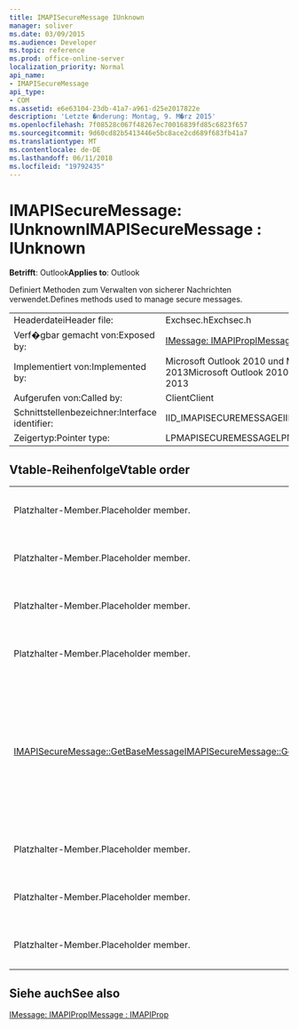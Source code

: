 ```yaml
---
title: IMAPISecureMessage IUnknown
manager: soliver
ms.date: 03/09/2015
ms.audience: Developer
ms.topic: reference
ms.prod: office-online-server
localization_priority: Normal
api_name:
- IMAPISecureMessage
api_type:
- COM
ms.assetid: e6e63104-23db-41a7-a961-d25e2017822e
description: 'Letzte �nderung: Montag, 9. M�rz 2015'
ms.openlocfilehash: 7f08528c067f48267ec70016839fd85c6823f657
ms.sourcegitcommit: 9d60cd82b5413446e5bc8ace2cd689f683fb41a7
ms.translationtype: MT
ms.contentlocale: de-DE
ms.lasthandoff: 06/11/2018
ms.locfileid: "19792435"
---
```

# <a name="imapisecuremessage--iunknown"></a><span data-ttu-id="f6ad7-103">IMAPISecureMessage: IUnknown</span><span class="sxs-lookup"><span data-stu-id="f6ad7-103">IMAPISecureMessage : IUnknown</span></span>

  
  
<span data-ttu-id="f6ad7-104">**Betrifft**: Outlook</span><span class="sxs-lookup"><span data-stu-id="f6ad7-104">**Applies to**: Outlook</span></span> 
  
<span data-ttu-id="f6ad7-105">Definiert Methoden zum Verwalten von sicherer Nachrichten verwendet.</span><span class="sxs-lookup"><span data-stu-id="f6ad7-105">Defines methods used to manage secure messages.</span></span>
  
|||
|:-----|:-----|
|<span data-ttu-id="f6ad7-106">Headerdatei</span><span class="sxs-lookup"><span data-stu-id="f6ad7-106">Header file:</span></span>  <br/> |<span data-ttu-id="f6ad7-107">Exchsec.h</span><span class="sxs-lookup"><span data-stu-id="f6ad7-107">Exchsec.h</span></span>  <br/> |
|<span data-ttu-id="f6ad7-108">Verf�gbar gemacht von:</span><span class="sxs-lookup"><span data-stu-id="f6ad7-108">Exposed by:</span></span>  <br/> |[<span data-ttu-id="f6ad7-109">IMessage: IMAPIProp</span><span class="sxs-lookup"><span data-stu-id="f6ad7-109">IMessage : IMAPIProp</span></span>](imessageimapiprop.md) <br/> |
|<span data-ttu-id="f6ad7-110">Implementiert von:</span><span class="sxs-lookup"><span data-stu-id="f6ad7-110">Implemented by:</span></span>  <br/> |<span data-ttu-id="f6ad7-111">Microsoft Outlook 2010 und Microsoft Outlook 2013</span><span class="sxs-lookup"><span data-stu-id="f6ad7-111">Microsoft Outlook 2010 and Microsoft Outlook 2013</span></span>  <br/> |
|<span data-ttu-id="f6ad7-112">Aufgerufen von:</span><span class="sxs-lookup"><span data-stu-id="f6ad7-112">Called by:</span></span>  <br/> |<span data-ttu-id="f6ad7-113">Client</span><span class="sxs-lookup"><span data-stu-id="f6ad7-113">Client</span></span>  <br/> |
|<span data-ttu-id="f6ad7-114">Schnittstellenbezeichner:</span><span class="sxs-lookup"><span data-stu-id="f6ad7-114">Interface identifier:</span></span>  <br/> |<span data-ttu-id="f6ad7-115">IID_IMAPISECUREMESSAGE</span><span class="sxs-lookup"><span data-stu-id="f6ad7-115">IID_IMAPISECUREMESSAGE</span></span>  <br/> |
|<span data-ttu-id="f6ad7-116">Zeigertyp:</span><span class="sxs-lookup"><span data-stu-id="f6ad7-116">Pointer type:</span></span>  <br/> |<span data-ttu-id="f6ad7-117">LPMAPISECUREMESSAGE</span><span class="sxs-lookup"><span data-stu-id="f6ad7-117">LPMAPISECUREMESSAGE</span></span>  <br/> |
   
## <a name="vtable-order"></a><span data-ttu-id="f6ad7-118">Vtable-Reihenfolge</span><span class="sxs-lookup"><span data-stu-id="f6ad7-118">Vtable order</span></span>

|||
|:-----|:-----|
|<span data-ttu-id="f6ad7-119">Platzhalter-Member.</span><span class="sxs-lookup"><span data-stu-id="f6ad7-119">Placeholder member.</span></span>  <br/> |<span data-ttu-id="f6ad7-120">Nicht unterstützte oder dokumentiert.</span><span class="sxs-lookup"><span data-stu-id="f6ad7-120">Not supported or documented.</span></span>  <br/> |
|<span data-ttu-id="f6ad7-121">Platzhalter-Member.</span><span class="sxs-lookup"><span data-stu-id="f6ad7-121">Placeholder member.</span></span>  <br/> |<span data-ttu-id="f6ad7-122">Nicht unterstützte oder dokumentiert.</span><span class="sxs-lookup"><span data-stu-id="f6ad7-122">Not supported or documented.</span></span>  <br/> |
|<span data-ttu-id="f6ad7-123">Platzhalter-Member.</span><span class="sxs-lookup"><span data-stu-id="f6ad7-123">Placeholder member.</span></span>  <br/> |<span data-ttu-id="f6ad7-124">Nicht unterstützte oder dokumentiert.</span><span class="sxs-lookup"><span data-stu-id="f6ad7-124">Not supported or documented.</span></span>  <br/> |
|<span data-ttu-id="f6ad7-125">Platzhalter-Member.</span><span class="sxs-lookup"><span data-stu-id="f6ad7-125">Placeholder member.</span></span>  <br/> |<span data-ttu-id="f6ad7-126">Nicht unterstützte oder dokumentiert.</span><span class="sxs-lookup"><span data-stu-id="f6ad7-126">Not supported or documented.</span></span>  <br/> |
|[<span data-ttu-id="f6ad7-127">IMAPISecureMessage::GetBaseMessage</span><span class="sxs-lookup"><span data-stu-id="f6ad7-127">IMAPISecureMessage::GetBaseMessage</span></span>](imapisecuremessage-getbasemessage.md) <br/> |<span data-ttu-id="f6ad7-128">Ruft die zugrunde liegende [IMessage: IMAPIProp](imessageimapiprop.md) , das von diesem [IMAPISecureMessage: IUnknown](imapisecuremessageiunknown.md) encapsulating ist.</span><span class="sxs-lookup"><span data-stu-id="f6ad7-128">Retrieves the underlying [IMessage : IMAPIProp](imessageimapiprop.md) that this [IMAPISecureMessage : IUnknown](imapisecuremessageiunknown.md) is encapsulating.</span></span>  <br/> |
|<span data-ttu-id="f6ad7-129">Platzhalter-Member.</span><span class="sxs-lookup"><span data-stu-id="f6ad7-129">Placeholder member.</span></span>  <br/> |<span data-ttu-id="f6ad7-130">Nicht unterstützte oder dokumentiert.</span><span class="sxs-lookup"><span data-stu-id="f6ad7-130">Not supported or documented.</span></span>  <br/> |
|<span data-ttu-id="f6ad7-131">Platzhalter-Member.</span><span class="sxs-lookup"><span data-stu-id="f6ad7-131">Placeholder member.</span></span>  <br/> |<span data-ttu-id="f6ad7-132">Nicht unterstützte oder dokumentiert.</span><span class="sxs-lookup"><span data-stu-id="f6ad7-132">Not supported or documented.</span></span>  <br/> |
|<span data-ttu-id="f6ad7-133">Platzhalter-Member.</span><span class="sxs-lookup"><span data-stu-id="f6ad7-133">Placeholder member.</span></span>  <br/> |<span data-ttu-id="f6ad7-134">Nicht unterstützte oder dokumentiert.</span><span class="sxs-lookup"><span data-stu-id="f6ad7-134">Not supported or documented.</span></span>  <br/> |
   
## <a name="see-also"></a><span data-ttu-id="f6ad7-135">Siehe auch</span><span class="sxs-lookup"><span data-stu-id="f6ad7-135">See also</span></span>



[<span data-ttu-id="f6ad7-136">IMessage: IMAPIProp</span><span class="sxs-lookup"><span data-stu-id="f6ad7-136">IMessage : IMAPIProp</span></span>](imessageimapiprop.md)

